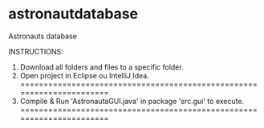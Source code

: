 # astronautdatabase
Astronauts database

INSTRUCTIONS:

1. Download all folders and files to a specific folder.
2. Open project in Eclipse ou IntelliJ Idea.
======================================================================
3. Compile & Run 'AstronautaGUI.java' in package 'src.gui' to execute.
======================================================================
